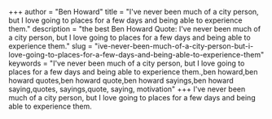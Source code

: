 +++
author = "Ben Howard"
title = "I've never been much of a city person, but I love going to places for a few days and being able to experience them."
description = "the best Ben Howard Quote: I've never been much of a city person, but I love going to places for a few days and being able to experience them."
slug = "ive-never-been-much-of-a-city-person-but-i-love-going-to-places-for-a-few-days-and-being-able-to-experience-them"
keywords = "I've never been much of a city person, but I love going to places for a few days and being able to experience them.,ben howard,ben howard quotes,ben howard quote,ben howard sayings,ben howard saying,quotes, sayings,quote, saying, motivation"
+++
I've never been much of a city person, but I love going to places for a few days and being able to experience them.

